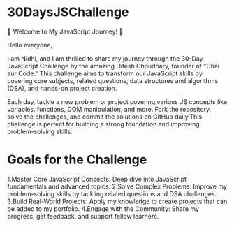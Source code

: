 # 30DaysJSChallenge

🚀 Welcome to My JavaScript Journey! 🚀

Hello everyone,

I am Nidhi, and I am thrilled to share my journey through the 30-Day JavaScript Challenge by the amazing Hitesh Choudhary, founder of "Chai aur Code." This challenge aims to transform our JavaScript skills by covering core subjects, related questions, data structures and algorithms (DSA), and hands-on project creation.

Each day, tackle a new problem or project covering various JS concepts like variables, functions, DOM manipulation, and more. Fork the repository, solve the challenges, and commit the solutions on GitHub daily.This challenge is perfect for building a strong foundation and improving problem-solving skills.

# Goals for the Challenge
1.Master Core JavaScript Concepts: Deep dive into JavaScript fundamentals and advanced topics.
2.Solve Complex Problems: Improve my problem-solving skills by tackling related questions and DSA challenges.
3.Build Real-World Projects: Apply my knowledge to create projects that can be added to my portfolio.
4.Engage with the Community: Share my progress, get feedback, and support fellow learners.





